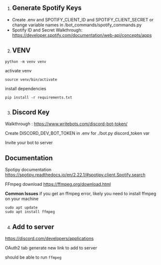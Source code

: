 1) ## Generate Spotify Keys
- Create .env and SPOTIFY_CLIENT_ID and SPOTIFY_CLIENT_SECRET or change variable names in /bot_commands/spotify_commands.py
- Spotify ID and Secret Walkthrough: https://developer.spotify.com/documentation/web-api/concepts/apps

2) ## VENV <br>

```python -m venv venv```

activate venv

```source venv/bin/activate```

install dependencies


```pip install -r requirements.txt```

3) ## Discord Key <br>

Walkthrough : https://www.writebots.com/discord-bot-token/

Create DISCORD_DEV_BOT_TOKEN in .env for ./bot.py discord_token var

Invite your bot to server

## Documentation

Spotipy documentation
https://spotipy.readthedocs.io/en/2.22.1/#spotipy.client.Spotify.search

FFmpeg download
https://ffmpeg.org/download.html


__Common Issues__
if you get an ffmpeg error, likely you need to install ffmpeg on your machine 

```
sudo apt update
sudo apt install ffmpeg
``` 

4) ## Add to server

https://discord.com/developers/applications

OAuth2 tab generate new link to add to server

should be able to run  ```ffmpeg```

